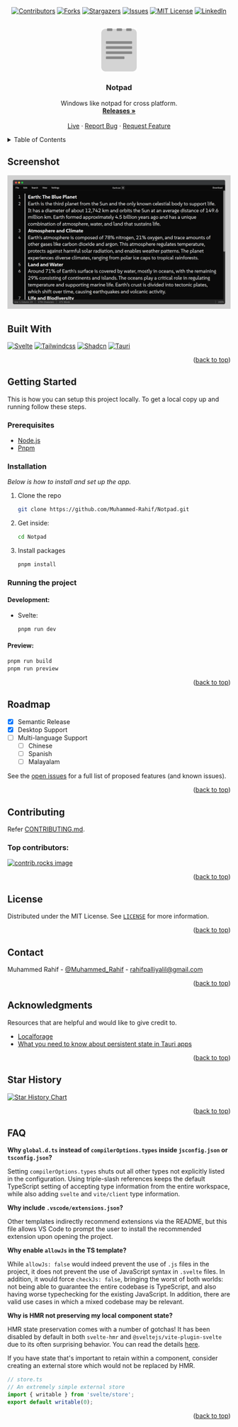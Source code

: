 <!-- Improved compatibility of back to top link: See: https://github.com/Muhammed-Rahif/Notpad/pull/73 -->

<a id="readme-top"></a>

<!--
*** Thanks for checking out the Best-README-Template. If you have a suggestion
*** that would make this better, please fork the repo and create a pull request
*** or simply open an issue with the tag "enhancement".
*** Don't forget to give the project a star!
*** Thanks again! Now go create something AMAZING! :D
-->

<!-- PROJECT SHIELDS -->
<!--
*** I'm using markdown "reference style" links for readability.
*** Reference links are enclosed in brackets [ ] instead of parentheses ( ).
*** See the bottom of this document for the declaration of the reference variables
*** for contributors-url, forks-url, etc. This is an optional, concise syntax you may use.
*** https://www.markdownguide.org/basic-syntax/#reference-style-links
-->
<div align="center">

[![Contributors][contributors-shield]][contributors-url]
[![Forks][forks-shield]][forks-url]
[![Stargazers][stars-shield]][stars-url]
[![Issues][issues-shield]][issues-url]
[![MIT License][license-shield]][license-url]
[![LinkedIn][linkedin-shield]][linkedin-url]

</div>

<!-- PROJECT LOGO -->
<br />
<div align="center">
  <a href="https://muhammed-rahif.github.io/Notpad/">
    <img src="public/logo.png" alt="Logo" width="80" >
  </a>
  <h3 align="center">Notpad</h3>

  <p align="center">
    Windows like notpad for cross platform.
    <br />
    <a href="https://github.com/Muhammed-Rahif/Notpad/releases"><strong>Releases »</strong></a>
    <br />
    <br />
    <a href="https://muhammed-rahif.github.io/Notpad/">Live</a>
    ·
    <a href="https://github.com/Muhammed-Rahif/Notpad/issues/new?labels=bug">Report Bug</a>
    ·
    <a href="https://github.com/Muhammed-Rahif/Notpad/issues/new?labels=enhancement">Request Feature</a>
  </p>
</div>

<!-- TABLE OF CONTENTS -->
<details>
  <summary>Table of Contents</summary>
  <ol>
    <li>
      <a href="#screenshot">Screenshot</a>
    </li>
    <li>
      <a href="#built-with">Built With</a>
    </li>
    <li>
      <a href="#getting-started">Getting Started</a>
      <ul>
        <li><a href="#prerequisites">Prerequisites</a></li>
        <li><a href="#installation">Installation</a></li>
        <li><a href="#running-the-project">Running the Project</a></li>
      </ul>
    </li>
    <li><a href="#roadmap">Roadmap</a></li>
    <li><a href="#contributing">Contributing</a></li>
    <li><a href="#license">License</a></li>
    <li><a href="#contact">Contact</a></li>
    <li><a href="#acknowledgments">Acknowledgments</a></li>
    <li><a href="#star-history">Star History</a></li>
    <li><a href="#faq">FAQ</a></li>
  </ol>
</details>

<!-- ABOUT THE PROJECT -->
<!-- ## About The Project -->
<!-- <p align="right">(<a href="#readme-top">back to top</a>)</p> -->

## Screenshot

[![Product Name Screen Shot][product-screenshot]](https://muhammed-rahif.github.io/Notpad/)

## Built With

[![Svelte][svelte-logo]][svelte-url]
[![Tailwindcss][tailwind-logo]][tailwind-url]
[![Shadcn][shadcnui-logo]][shadcnui-url]
[![Tauri][tauri-logo]][tauri-url]

[svelte-logo]: https://img.shields.io/badge/svelte-000000?style=for-the-badge&logo=svelte
[svelte-url]: https://svelte.dev/
[tailwind-logo]: https://img.shields.io/badge/tailwind-000000?style=for-the-badge&logo=tailwindcss
[tailwind-url]: https://tailwindcss.com/
[shadcnui-logo]: https://img.shields.io/badge/shadcn/svelte-000000?style=for-the-badge&logo=shadcnui&logoColor=orange
[shadcnui-url]: https://shadcn-svelte.com/
[tauri-logo]: https://img.shields.io/badge/Tauri-000000?style=for-the-badge&logo=tauri
[tauri-url]: https://tauri.app/

<p align="right">(<a href="#readme-top">back to top</a>)</p>

<!-- GETTING STARTED -->

## Getting Started

This is how you can setup this project locally.
To get a local copy up and running follow these steps.

### Prerequisites

- [Node.js](https://nodejs.org/en/download/)
- [Pnpm](https://pnpm.io/installation)

### Installation

_Below is how to install and set up the app._

1. Clone the repo
   ```sh
   git clone https://github.com/Muhammed-Rahif/Notpad.git
   ```
1. Get inside:
   ```sh
   cd Notpad
   ```
1. Install packages
   ```sh
   pnpm install
   ```

### Running the project

#### Development:

- Svelte:
  ```sh
  pnpm run dev
  ```

#### Preview:

```sh
pnpm run build
pnpm run preview
```

<p align="right">(<a href="#readme-top">back to top</a>)</p>

<!-- ROADMAP -->

## Roadmap

- [x] Semantic Release
- [x] Desktop Support
- [ ] Multi-language Support
  - [ ] Chinese
  - [ ] Spanish
  - [ ] Malayalam

See the [open issues](https://github.com/Muhammed-Rahif/Notpad/issues) for a full list of proposed features (and known issues).

<p align="right">(<a href="#readme-top">back to top</a>)</p>

<!-- CONTRIBUTING -->

## Contributing

Refer [CONTRIBUTING.md](CONTRIBUTING.md).

### Top contributors:

<a href="https://github.com/Muhammed-Rahif/Notpad/graphs/contributors">
  <img src="https://contrib.rocks/image?repo=Muhammed-Rahif/Notpad" alt="contrib.rocks image" />
</a>

<p align="right">(<a href="#readme-top">back to top</a>)</p>

<!-- LICENSE -->

## License

Distributed under the MIT License. See [`LICENSE`](LICENSE) for more information.

<p align="right">(<a href="#readme-top">back to top</a>)</p>

<!-- CONTACT -->

## Contact

Muhammed Rahif - [@Muhammed_Rahif](https://x.com/Muhammed_Rahif) - rahifpalliyalil@gmail.com

<p align="right">(<a href="#readme-top">back to top</a>)</p>

<!-- ACKNOWLEDGMENTS -->

## Acknowledgments

Resources that are helpful and would like to give credit to.

- [Localforage](https://localforage.github.io/localForage)
- [What you need to know about persistent state in Tauri apps](https://aptabase.com/blog/persistent-state-tauri-apps)

<p align="right">(<a href="#readme-top">back to top</a>)</p>

<!-- STAR HISTORY -->

## Star History

<a href="https://www.star-history.com/#Muhammed-Rahif/Notpad&Date">
 <picture>
   <source media="(prefers-color-scheme: dark)" srcset="https://api.star-history.com/svg?repos=Muhammed-Rahif/Notpad&type=Date&theme=dark" />
   <source media="(prefers-color-scheme: light)" srcset="https://api.star-history.com/svg?repos=Muhammed-Rahif/Notpad&type=Date" />
   <img alt="Star History Chart" src="https://api.star-history.com/svg?repos=Muhammed-Rahif/Notpad&type=Date" />
 </picture>
</a>

<p align="right">(<a href="#readme-top">back to top</a>)</p>

## FAQ

**Why `global.d.ts` instead of `compilerOptions.types` inside `jsconfig.json` or `tsconfig.json`?**

Setting `compilerOptions.types` shuts out all other types not explicitly listed in the configuration. Using triple-slash references keeps the default TypeScript setting of accepting type information from the entire workspace, while also adding `svelte` and `vite/client` type information.

**Why include `.vscode/extensions.json`?**

Other templates indirectly recommend extensions via the README, but this file allows VS Code to prompt the user to install the recommended extension upon opening the project.

**Why enable `allowJs` in the TS template?**

While `allowJs: false` would indeed prevent the use of `.js` files in the project, it does not prevent the use of JavaScript syntax in `.svelte` files. In addition, it would force `checkJs: false`, bringing the worst of both worlds: not being able to guarantee the entire codebase is TypeScript, and also having worse typechecking for the existing JavaScript. In addition, there are valid use cases in which a mixed codebase may be relevant.

**Why is HMR not preserving my local component state?**

HMR state preservation comes with a number of gotchas! It has been disabled by default in both `svelte-hmr` and `@sveltejs/vite-plugin-svelte` due to its often surprising behavior. You can read the details [here](https://github.com/rixo/svelte-hmr#svelte-hmr).

If you have state that's important to retain within a component, consider creating an external store which would not be replaced by HMR.

```ts
// store.ts
// An extremely simple external store
import { writable } from 'svelte/store';
export default writable(0);
```

<p align="right">(<a href="#readme-top">back to top</a>)</p>

<!-- MARKDOWN LINKS & IMAGES -->
<!-- https://www.markdownguide.org/basic-syntax/#reference-style-links -->

[contributors-shield]: https://img.shields.io/github/contributors/Muhammed-Rahif/Notpad.svg?style=for-the-badge
[contributors-url]: https://github.com/Muhammed-Rahif/Notpad/graphs/contributors
[forks-shield]: https://img.shields.io/github/forks/Muhammed-Rahif/Notpad.svg?style=for-the-badge
[forks-url]: https://github.com/Muhammed-Rahif/Notpad/network/members
[stars-shield]: https://img.shields.io/github/stars/Muhammed-Rahif/Notpad.svg?style=for-the-badge
[stars-url]: https://github.com/Muhammed-Rahif/Notpad/stargazers
[issues-shield]: https://img.shields.io/github/issues/Muhammed-Rahif/Notpad.svg?style=for-the-badge
[issues-url]: https://github.com/Muhammed-Rahif/Notpad/issues
[license-shield]: https://img.shields.io/github/license/Muhammed-Rahif/Notpad.svg?style=for-the-badge
[license-url]: https://github.com/Muhammed-Rahif/Notpad/blob/main/LICENSE
[linkedin-shield]: https://img.shields.io/badge/-LinkedIn-black.svg?style=for-the-badge&logo=linkedin&colorB=555
[linkedin-url]: https://linkedin.com/in/Muhammed-Rahif
[product-screenshot]: public/screenshot.png
